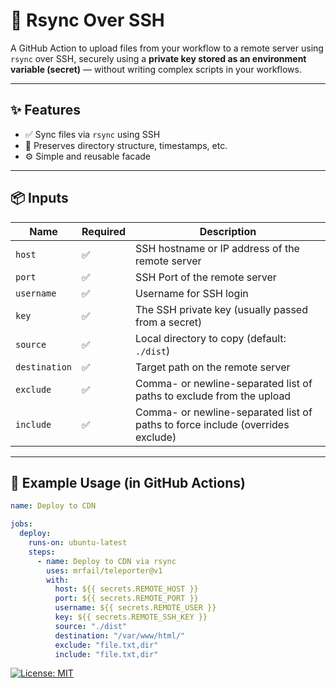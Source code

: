 # 🚀 Rsync Over SSH

A GitHub Action to upload files from your workflow to a remote server using `rsync` over SSH, securely using a **private key stored as an environment variable (secret)** — without writing complex scripts in your workflows.

---

## ✨ Features

- ✅ Sync files via `rsync` using SSH
- 📁 Preserves directory structure, timestamps, etc.
- ⚙️ Simple and reusable facade

---

## 📦 Inputs

| Name          | Required | Description                                                                    |
|---------------|----------|--------------------------------------------------------------------------------|
| `host`        | ✅        | SSH hostname or IP address of the remote server                                |
| `port`        | ✅        | SSH Port of the remote server                                                  |
| `username`    | ✅        | Username for SSH login                                                         |
| `key`         | ✅        | The SSH private key (usually passed from a secret)                             |
| `source`      | ✅        | Local directory to copy (default: `./dist`)                                    |
| `destination` | ✅        | Target path on the remote server                                               |
| `exclude`     | ✅        | Comma- or newline-separated list of paths to exclude from the upload           |
| `include`     | ✅        | Comma- or newline-separated list of paths to force include (overrides exclude) |

---

## 🚀 Example Usage (in GitHub Actions)

```yaml
name: Deploy to CDN

jobs:
  deploy:
    runs-on: ubuntu-latest
    steps:
      - name: Deploy to CDN via rsync
        uses: mrfail/teleporter@v1
        with:
          host: ${{ secrets.REMOTE_HOST }}
          port: ${{ secrets.REMOTE_PORT }}
          username: ${{ secrets.REMOTE_USER }}
          key: ${{ secrets.REMOTE_SSH_KEY }}
          source: "./dist"
          destination: "/var/www/html/"
          exclude: "file.txt,dir"
          include: "file.txt,dir"
```
[![License: MIT](https://img.shields.io/badge/License-MIT-yellow.svg)](https://opensource.org/licenses/MIT)
